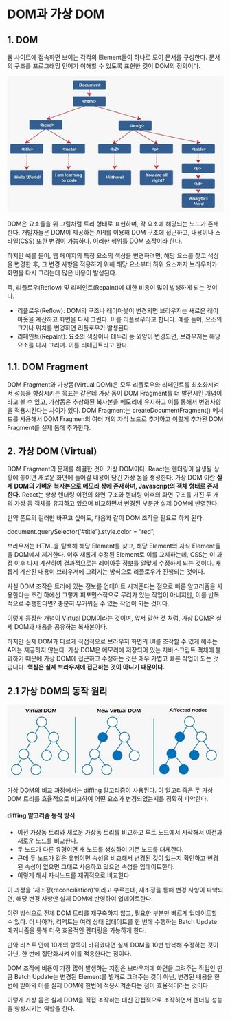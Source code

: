 # DOM과 가상 DOM

## 1. DOM
웹 사이트에 접속하면 보이는 각각의 Element들이 하나로 모여 문서를 구성한다.
문서의 구조를 프로그래밍 언어가 이해할 수 있도록 표현한 것이 DOM의 정의이다.

![alt text](dom1.png)

DOM은 요소들을 위 그림처럼 트리 형태로 표현하며, 각 요소에 해당되는 노드가 존재한다.
개발자들은 DOM이 제공하는 API를 이용해 DOM 구조에 접근하고, 내용이나 스타일(CSS) 또한 변경이 가능하다. 이러한 행위를 DOM 조작이라 한다.

하지만 예를 들어, 웹 페이지의 특정 요소의 색상을 변경하려면, 해당 요소를 찾고 색상을 변경한 후, 그 변경 사항을 적용하기 위해 해당 요소부터 하위 요소까지 브라우저가 화면을 다시 그리는데 많은 비용이 발생된다.

즉, 리플로우(Reflow) 및 리페인트(Repaint)에 대한 비용이 많이 발생하게 되는 것이다.
- 리플로우(Reflow): DOM의 구조나 레이아웃이 변경되면 브라우저는 새로운 레이아웃을 계산하고 화면을 다시 그린다. 이를 리플로우라고 합니다. 예를 들어, 요소의 크기나 위치를 변경하면 리플로우가 발생된다.
- 리페인트(Repaint): 요소의 색상이나 테두리 등 외양이 변경되면, 브라우저는 해당 요소를 다시 그리며. 이를 리페인트라고 한다.

## 1.1. DOM Fragment
DOM Fragment와 가상돔(Virtual DOM)은 모두 리플로우와 리페인트를 최소화시켜서 성능을 향상시키는 목표는 같은데 가상 돔이 DOM Fragment를 더 발전시킨 개념이라고 볼 수 있고, 가상돔은 추상화된 복사본을 메모리에 유지하고 이를 통해서 변경사항을 적용시킨다는 차이가 있다. DOM Fragment는 createDocumentFragment() 메서드를 사용해서 DOM Fragmen의 여러 개의 자식 노드로 추가하고 이렇게 추가된 DOM Fragment를 실제 돔에 추가한다.

## 2. 가상 DOM (Virtual)
DOM Fragment의 문제를 해결한 것이 가상 DOM이다.
React는 렌더링이 발생될 상황에 놓이면 새로운 화면에 들어갈 내용이 담긴 가상 돔을 생성한다.
가상 DOM 이란 **실제 DOM의 가벼운 복사본으로 메모리 상에 존재하며, Javascript의 객체 형태로 존재한다.**
React는 항상 렌더링 이전의 화면 구조와 렌더링 이후의 화면 구조를 가진 두 개의 가상 돔 객체를 유지하고 있으며 비교하면서 변경된 부분만 실제 DOM에 반영한다.


만약 폰트의 컬러만 바꾸고 싶어도, 다음과 같이 DOM 조작을 필요로 하게 된다.

document.querySelector(‘#title”).style.color = “red”;

브라우저는 HTML을 탐색해 해당 Element를 찾고, 해당 Element와 자식 Element들을 DOM에서 제거한다. 이후 새롭게 수정된 Element로 이를 교체하는데, CSS는 이 과정 이후 다시 계산하여 결과적으로는 레이아웃 정보를 알맞게 수정하게 되는 것이다. 새롭게 계산된 내용이 브라우저에 그려지는 방식으로 리플로우가 진행되는 것이다.

사실 DOM 조작은 트리에 있는 정보를 업데이트 시켜준다는 점으로 빠른 알고리즘을 사용한다는 조건 하에선 그렇게 퍼포먼스적으로 무리가 있는 작업이 아니지만,
이를 반복적으로 수행한다면? 충분히 무거워질 수 있는 작업이 되는 것이다.

이렇게 등장한 개념이 Virtual DOM이라는 것이며, 앞서 말한 것 처럼, 가상 DOM은 실제 DOM과 내용을 공유하는 복사본이다.

하지만 실제 DOM과 다르게 직접적으로 브라우저 화면의 UI를 조작할 수 있게 해주는 API는 제공하지 않는다. 가상 DOM은 메모리에 저장되어 있는 자바스크립트 객체에 불과하기 때문에 가상 DOM에 접근하고 수정하는 것은 매우 가볍고 빠른 작업이 되는 것입니다. **핵심은 실제 브라우저에 접근하는 것이 아니기 때문이다.**


## 2.1 가상 DOM의 동작 원리

![alt text](dom2.png)

가상 DOM의 비교 과정에서는 diffing 알고리즘이 사용된다. 이 알고리즘은 두 가상 DOM 트리를 효율적으로 비교하여 어떤 요소가 변경되었는지를 정확히 파악한다.
 
####  diffing 알고리즘 동작 방식

- 이전 가상돔 트리와 새로운 가상돔 트리를 비교하고 루트 노드에서 시작해서 이전과 새로운 노드를 비교한다.
- 두 노드가 다른 유형이면 새 노드를 생성하여 기존 노드를 대체한다.
- 근데 두 노드가 같은 유형이면 속성을 비교해서 변경된 것이 있는지 확인하고 변경된 속성이 없으면 그대로 사용하고 있으면 속성을 업데이트한다.
- 이렇게 해서 자식노드를 재귀적으로 비교한다.

이 과정을 '재조정(reconciliation)'이라고 부르는데, 재조정을 통해 변경 사항이 파악되면, 해당 변경 사항만 실제 DOM에 반영하여 업데이트한다.

이런 방식으로 전체 DOM 트리를 재구축하지 않고, 필요한 부분만 빠르게 업데이트할 수 있다.
더 나아가, 리액트는 여러 상태 업데이트를 한 번에 수행하는 Batch Update 메커니즘을 통해 더욱 효율적인 렌더링을 가능하게 한다.

만약 리스트 안에 10개의 항목이 바뀌었다면 실제 DOM을 10번 반복해 수정하는 것이 아닌, 한 번에 집단화시켜 이를 적용한다는 점이다.

DOM 조작에 비용이 가장 많이 발생하는 지점은 브라우저에 화면을 그려주는 작업인 만큼 Batch Update는 변경된 Element를 별개로 그려주는 것이 아닌, 변경된 내용을 한 번에 받아와 이를 실제 DOM에 한번에 적용시켜준다는 점이 효율적이라는 것이다.

이렇게 가상 돔은 실제 DOM을 직접 조작하는 대신 간접적으로 조작하면서 렌더링 성능을 향상시키는 역할을 한다.

